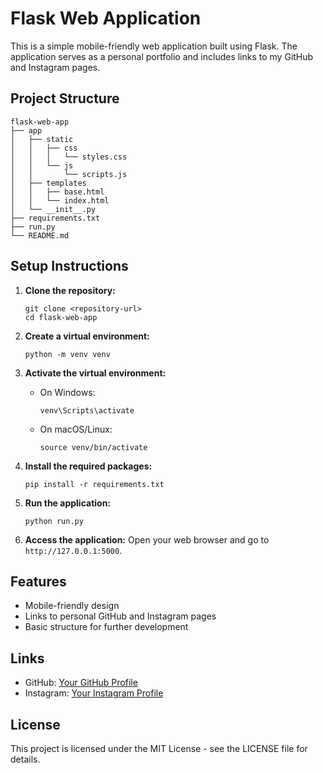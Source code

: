 # Flask Web Application

This is a simple mobile-friendly web application built using Flask. The application serves as a personal portfolio and includes links to my GitHub and Instagram pages.

## Project Structure

```
flask-web-app
├── app
│   ├── static
│   │   ├── css
│   │   │   └── styles.css
│   │   └── js
│   │       └── scripts.js
│   ├── templates
│   │   ├── base.html
│   │   └── index.html
│   └── __init__.py
├── requirements.txt
├── run.py
└── README.md
```

## Setup Instructions

1. **Clone the repository:**
   ```
   git clone <repository-url>
   cd flask-web-app
   ```

2. **Create a virtual environment:**
   ```
   python -m venv venv
   ```

3. **Activate the virtual environment:**
   - On Windows:
     ```
     venv\Scripts\activate
     ```
   - On macOS/Linux:
     ```
     source venv/bin/activate
     ```

4. **Install the required packages:**
   ```
   pip install -r requirements.txt
   ```

5. **Run the application:**
   ```
   python run.py
   ```

6. **Access the application:**
   Open your web browser and go to `http://127.0.0.1:5000`.

## Features

- Mobile-friendly design
- Links to personal GitHub and Instagram pages
- Basic structure for further development

## Links

- GitHub: [Your GitHub Profile](https://github.com/SirTechify)
- Instagram: [Your Instagram Profile](https://instagram.com/SirTechify)

## License

This project is licensed under the MIT License - see the LICENSE file for details.